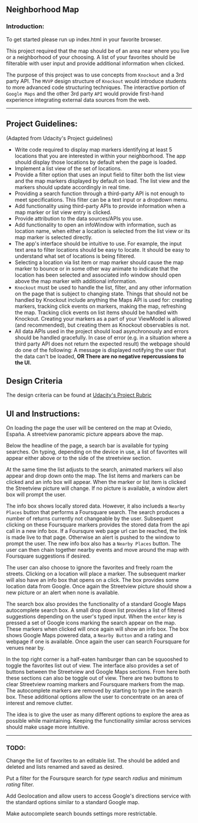 ## Neighborhood Map
### Introduction: 
To get started please run up index.html in your favorite browser.

This project required that the map should be of an area near where you live or a neighborhood of your choosing. A list of your favorites should be filterable with user input and provide additional information when clicked.

The purpose of this project was to use concepts from `Knockout` and a 3rd party API. The `MVVP` design structure of `Knockout` would introduce students to more advanced code structuring techniques. The interactive portion of `Google Maps` and the other 3rd party `API` would provide first-hand experience integrating external data sources from the web. 

___

## Project Guidelines:
(Adapted from Udacity's Project guidelines)
- Write code required to display map markers identifying at least 5 locations that you are interested in within your neighborhood. The app should display those locations by default when the page is loaded.
- Implement a list view of the set of locations.
- Provide a filter option that uses an input field to filter both the list view and the map markers displayed by default on load. The list view and the markers should update accordingly in real time.
- Providing a search function through a third-party API is not enough to meet specifications. This filter can be a text input or a dropdown menu.
- Add functionality using third-party APIs to provide information when a map marker or list view entry is clicked.
- Provide attribution to the data sources/APIs you use.
- Add functionality to open an infoWindow with information, such as location name, when either a location is selected from the list view or its map marker is selected directly.
- The app's interface should be intuitive to use. For example, the input text area to filter locations should be easy to locate. It should be easy to understand what set of locations is being filtered.
- Selecting a location via list item or map marker should cause the map marker to bounce or in some other way animate to indicate that the location has been selected and associated info window should open above the map marker with additional information.
- `Knockout` must be used to handle the list, filter, and any other information on the page that is subject to changing state. Things that should not be handled by Knockout include anything the Maps API is used for: creating markers, tracking click events on markers, making the map, refreshing the map. Tracking click events on list items should be handled with Knockout. Creating your markers as a part of your ViewModel is allowed (and recommended), but creating them as Knockout observables is not.
- All data APIs used in the project should load asynchronously and errors should be handled gracefully. In case of error (e.g. in a situation where a third party API does not return the expected result) the webpage should do one of the following: A message is displayed notifying the user that the data can't be loaded, **OR There are no negative repercussions to the UI.**

## Design Criteria ##

The design criteria can be found at [Udacity's Project Rubric](https://review.udacity.com/#!/rubrics/17/view)

## UI and Instructions:

On loading the page the user will be centered on the map at Oviedo, España. A streetview panoramic picture appears above the map. 

Below the headline of the page, a search bar is available for typing searches. On typing, depending on the device in use, a list of favorites will appear either above or to the side of the streetview section.

At the same time the list adjusts to the search, animated markers wil also appear and drop down onto the map. The list items and markers can be clicked and an info box will appear. When the marker or list item is clicked the Streetview picture will change. If no picture is available, a window alert box will prompt the user. 

The info box shows locally stored data. However, it also inclueds a `Nearby Places` button that performs a Foursquare search. The search produces a number of returns currently not changeable by the user. Subsequent clicking on these Foursquare markers provides the stored data from the api call in a new info box. If a Foursqure web page url can be reached, the link is made live to that page. Otherwise an alert is pushed to the window to prompt the user. The new info box also has a `Nearby Places` button. The user can then chain together nearby events and move around the map with Foursquare suggestions if desired.

The user can also choose to ignore the favorites and freely roam the streets. Clicking on a location will place a marker. The subsequent marker will also have an info box that opens on a click. The box provides some location data from Google. Once again the Streetview picture should show a new picture or an alert when none is available. 

The search box also provides the functionality of a standard Google Maps autocomplete search box. A small drop down list provides a list of filtered suggestions depending on the user's typed input. When the `enter` key is pressed a set of Google icons marking the search appear on the map. These markers when clicked will once again will show an info box. The box shows Google Maps powered data, a `Nearby Button` and a rating and webpage if one is available. Once again the user can search Foursquare for venues near by.

In the top right corner is a half-eaten hamburger than can be squooshed to toggle the favorites list out of view. The interface also provides a set of buttons between the Streetview and Google Maps sections. From here both these sections can also be toggle out of view. There are two buttons to clear Streetview roaming markers and Foursquare markers from the map. The autocomplete markers are removed by starting to type in the search box. These additional options allow the user to concentrate on an area of interest and remove clutter.

The idea is to give the user as many different options to explore the area as possible while maintaining. Keeping the functionality similar across services should make usage more intuitive.

---
### TODO:

Change the list of favorites to an editable list. The should be added and deleted and lists renamed and saved as desired.

Put a filter for the Foursqure search for *type* search *radius* and minimum *rating* filter.

Add Geolocation and allow users to access Google's directions service with the standard options similar to a standard Google map.

Make autocomplete search bounds settings more restrictable.













